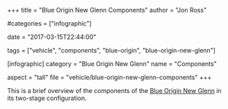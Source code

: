 +++
title = "Blue Origin New Glenn Components"
author = "Jon Ross"

#categories = ["infographic"]

date = "2017-03-15T22:44:00"

tags = ["vehicle", "components", "blue-origin", "blue-origin-new-glenn"]

[infographic]
category = "Blue Origin New Glenn"
name = "Components"

aspect = "tall"
file = "vehicle/blue-origin-new-glenn-components"
+++

This is a brief overview of the components of the
[Blue Origin New Glenn](/tags/blue-origin-new-glenn/) in its two-stage configuration.

<!--more-->

